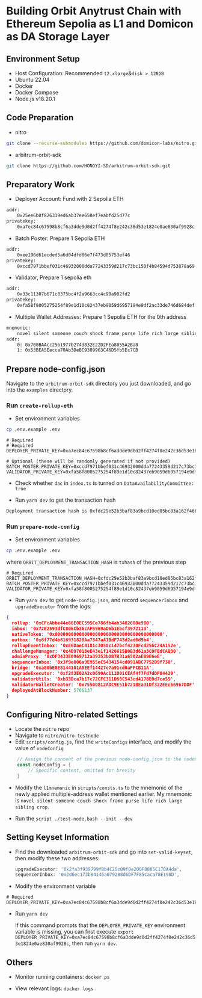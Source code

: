 # Building Orbit Anytrust Chain with Ethereum Sepolia as L1 and Domicon as DA Storage Layer

## Environment Setup

- Host Configuration: Recommended `t2.xlarge`&`disk > 128GB`
- Ubuntu 22.04
- Docker
- Docker Compose
- Node.js v18.20.1

## Code Preparation

- nitro 

```sh
git clone --recurse-submodules https://github.com/domicon-labs/nitro.git
```

- arbitrum-orbit-sdk

```sh
git clone https://github.com/HONGYI-SD/arbitrum-orbit-sdk.git
```

## Preparatory Work

- Deployer Account: Fund with 2 Sepolia ETH

```txt
addr:
    0x25ee6b8f826319ed6ab37ee658ef7eabfd25d77c
privatekey:
    0xa7ec84c67598b8cf6a3dde9d0d2ff4274f8e242c36d53e1824e0ae830af9928c
```

- Batch Poster: Prepare 1 Sepolia ETH

```txt
addr:
    0xee196d61ecded5a6d04dfd86e7f473d05753ef46
privatekey:
    0xccd7971bbef031c46932000dda77243359d217c73bc150f4b84594d753878a69
```

- Validator, Prepare 1 sepolia eth

```txt
addr:
    0x33c11307b671c8375bc4f2a9663cc4c90a902fd2
privatekey:
    0xfa58f8005275254f89e1d10c82437eb9059d6957194e9df2ac33de746d684def
```

- Multiple Wallet Addresses: Prepare 1 Sepolia ETH for the 0th address

```txt
mnemonic:
    novel silent someone couch shock frame purse life rich large sibling crop
addr:
    0: 0x700BAAcc25b1977b274d832E22D2FEa8055A2Ba8
    1: 0x53BEA5Eecca70Ab3DeBC9389963C46D5fb5Ec7CB
```

## Prepare node-config.json

Navigate to the `arbitrum-orbit-sdk` directory you just downloaded, and go into the `examples` directory.

### Run `create-rollup-eth`

- Set environment variables

```sh 
cp .env.example .env
```

```.env
# Required
# Required
DEPLOYER_PRIVATE_KEY=0xa7ec84c67598b8cf6a3dde9d0d2ff4274f8e242c36d53e1824e0ae830af9928c

# Optional (these will be randomly generated if not provided)
BATCH_POSTER_PRIVATE_KEY=0xccd7971bbef031c46932000dda77243359d217c73bc150f4b84594d753878a69
VALIDATOR_PRIVATE_KEY=0xfa58f8005275254f89e1d10c82437eb9059d6957194e9df2ac33de746d684def
```

- Check whether `dac` in `index.ts` is turned on `DataAvailabilityCommittee: true`

- Run `yarn dev` to get the transaction hash

```txt
Deployment transaction hash is 0xfdc29e52b3baf83a9bcd10ed05bc83a162f46bab4c14214feeadb21b7865e213
```

### Run `prepare-node-config`

- Set environment variables

```sh 
cp .env.example .env
```

 where `ORBIT_DEPLOYMENT_TRANSACTION_HASH` is `txhash` of the previous step

```.env
# Required
ORBIT_DEPLOYMENT_TRANSACTION_HASH=0xfdc29e52b3baf83a9bcd10ed05bc83a162f46bab4c14214feeadb21b7865e213
BATCH_POSTER_PRIVATE_KEY=0xccd7971bbef031c46932000dda77243359d217c73bc150f4b84594d753878a69
VALIDATOR_PRIVATE_KEY=0xfa58f8005275254f89e1d10c82437eb9059d6957194e9df2ac33de746d684def

```

- Run `yarn dev` to get `node-config.json`, and record `sequencerInbox` and `upgradeExecutor` from the logs:

```json
{
  rollup: '0xCFcAbbe44e66E0EC595Ce786fb4ab3482600e9B0',
  inbox: '0x72E2593dfC806Cb36cAF5969aD6b1Ebcf3972113',
  nativeToken: '0x0000000000000000000000000000000000000000',
  outbox: '0x6f77d4b816931828Aa7347aA1BdF743d2ad6d9b4',
  rollupEventInbox: '0xE6DaeC4181c3058c147bcf4230Fcd256C24A152e',
  challengeManager: '0x4D97018eE43e1f1426615B0B3d61a3C0FEdCAB30',
  adminProxy: '0xDF3433E0969712a39353b0B7B31a6502aEB9E6eE',
  sequencerInbox: '0x3f9e006a9E955eC5434154cd091ABC7752D9f730',
  bridge: '0xa80bE8E8144101A8EEf14427c7a91cd0aFFCB11A',
  upgradeExecutor: '0xf283E02A2cD690Ac111D01CEAf4f7Fd7dDF04429',
  validatorUtils: '0xb33Dca7b17c72CFC311D68C543cd4178E0d7ce55',
  validatorWalletCreator: '0x75500812ADC9E51b721BEa31Df322EEc66967DDF',
  deployedAtBlockNumber: 5766137
}
```

## Configuring Nitro-related Settings

- Locate the `nitro` repo
- Navigate to  `nitro/nitro-testnode`
- Edit `scripts/config.js`, find the `writeConfigs` interface, and modify the value of `nodeConfig`

```go
    // Assign the content of the previous node-config.json to the nodeConfig variable.
    const nodeConfig = {
        // Specific content, omitted for brevity 
    }

```

- Modify the `l1mnemonic` in `scripts/consts.ts` to the mnemonic of the newly applied multiple-address wallet mentioned earlier. My mnemonic is `novel silent someone couch shock frame purse life rich large sibling crop`.

- Run the `script ./test-node.bash --init --dev`

## Setting Keyset Information

- Find the downloaded `arbitrum-orbit-sdk` and go into `set-valid-keyset`, then modify these two addresses:

    ```ts
    upgradeExecutor: '0x2fa3f939799fBb4C25c89f0e200F8805C17BA4da',
    sequencerInbox: '0x2d6ec173b84145a079288d6DF7F85Caca78E198D',
    ```

- Modify the environment variable

```.env
# Required
DEPLOYER_PRIVATE_KEY=0xa7ec84c67598b8cf6a3dde9d0d2ff4274f8e242c36d53e1824e0ae830af9928c
```

- Run `yarn dev`

    If this command prompts that the `DEPLOYER_PRIVATE_KEY` environment variable is missing, you can first execute `export DEPLOYER_PRIVATE_KEY=0xa7ec84c67598b8cf6a3dde9d0d2ff4274f8e242c36d53e1824e0ae830af9928c`, then run `yarn dev`.

## Others

- Monitor running containers: `docker ps`

- View relevant logs: `docker logs `